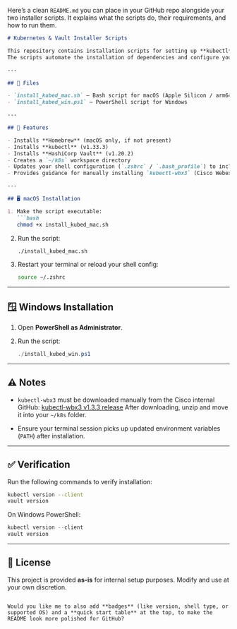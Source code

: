 Here’s a clean `README.md` you can place in your GitHub repo alongside your two installer scripts. It explains what the scripts do, their requirements, and how to run them.

````markdown
# Kubernetes & Vault Installer Scripts

This repository contains installation scripts for setting up **kubectl** and **Vault** on macOS and Windows.  
The scripts automate the installation of dependencies and configure your environment for Kubernetes development.

---

## 📂 Files

- `install_kubed_mac.sh` – Bash script for macOS (Apple Silicon / arm64)
- `install_kubed_win.ps1` – PowerShell script for Windows

---

## 🚀 Features

- Installs **Homebrew** (macOS only, if not present)
- Installs **kubectl** (v1.33.3)
- Installs **HashiCorp Vault** (v1.20.2)
- Creates a `~/k8s` workspace directory
- Updates your shell configuration (`.zshrc` / `.bash_profile`) to include Kubernetes tools in your `PATH`
- Provides guidance for manually installing `kubectl-wbx3` (Cisco Webex Platform CLI extension)

---

## 🖥️ macOS Installation

1. Make the script executable:
   ```bash
   chmod +x install_kubed_mac.sh
````

2. Run the script:

   ```bash
   ./install_kubed_mac.sh
   ```

3. Restart your terminal or reload your shell config:

   ```bash
   source ~/.zshrc
   ```

---

## 🪟 Windows Installation

1. Open **PowerShell as Administrator**.
2. Run the script:

   ```powershell
   ./install_kubed_win.ps1
   ```

---

## ⚠️ Notes

* `kubectl-wbx3` must be downloaded manually from the Cisco internal GitHub:
  [kubectl-wbx3 v1.3.3 release](https://sqbu-github.cisco.com/WebexPlatform/kubectl-wbx3/releases/tag/v1.3.3)
  After downloading, unzip and move it into your `~/k8s` folder.

* Ensure your terminal session picks up updated environment variables (`PATH`) after installation.

---

## ✅ Verification

Run the following commands to verify installation:

```bash
kubectl version --client
vault version
```

On Windows PowerShell:

```powershell
kubectl version --client
vault version
```

---

## 📜 License

This project is provided **as-is** for internal setup purposes.
Modify and use at your own discretion.

```

Would you like me to also add **badges** (like version, shell type, or supported OS) and a **quick start table** at the top, to make the README look more polished for GitHub?
```
